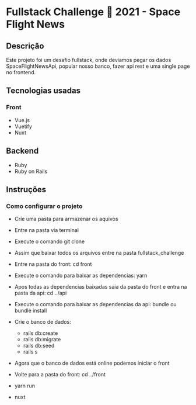 # Fullstack Challenge 🏅 2021 - Space Flight News

## Descrição

Este projeto foi um desafio fullstack, onde deviamos pegar os dados SpaceFlightNewsApi, popular nosso banco, fazer api rest e uma single page no frontend.

## Tecnologias usadas

### Front

- Vue.js
- Vuetify
- Nuxt

## Backend

- Ruby
- Ruby on Rails

## Instruções

### Como configurar o projeto

- Crie uma pasta para armazenar os aquivos

- Entre na pasta via terminal

- Execute o comando git clone <link do github>

- Assim que baixar todos os arquivos entre na pasta fullstack_challenge

- Entre na pasta do front: cd front

- Execute o comando para baixar as dependencias: yarn

- Apos todas as dependencias baixadas saia da pasta do front e entra na pasta da api: cd ../api

- Execute o comando para baixar as dependencias da api: bundle ou bundle install

- Crie o banco de dados:

  - rails db:create
  - rails db:migrate
  - rails db:seed
  - rails s

- Agora que o banco de dados está online podemos iniciar o front

- Volte para a pasta do front: cd ../front

- yarn run
- nuxt

